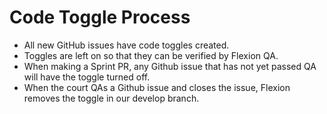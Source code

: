 # Code Toggle Process

* All new GitHub issues have code toggles created.
* Toggles are left on so that they can be verified by Flexion QA.
* When making a Sprint PR, any Github issue that has not yet passed QA will have the toggle turned off.
* When the court QAs a Github issue and closes the issue, Flexion removes the toggle in our develop branch.